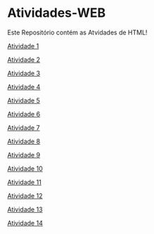 
# Atividades-WEB
Este Repositório contém as Atvidades de HTML!

[Atividade 1](https://deboraliah.github.io/Atividade1/)

[Atividade 2](https://deboraliah.github.io/Atividade2/)

[Atividade 3](https://deboraliah.github.io/Atividade3/)

[Atividade 4](https://deboraliah.github.io/Atividade4/)

[Atividade 5](https://deboraliah.github.io/Atividade5/)

[Atividade 6](https://deboraliah.github.io/Atividade6/)


[Atividade 7](https://deboraliah.github.io/Atividade7/)

[Atividade 8](https://deboraliah.github.io/Atividade8/)

[Atividade 9](https://deboraliah.github.io/Atividade9/)

[Atividade 10](https://deboraliah.github.io/Atividade10/)

[Atividade 11](https://deboraliah.github.io/Atividade11/)

[Atividade 12](https://deboraliah.github.io/Atividade12/)

[Atividade 13](https://deboraliah.github.io/Atividade13/)

[Atividade 14](https://deboraliah.github.io/Atividade14/)
   



























